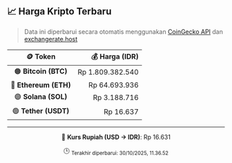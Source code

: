 

<!-- HARGA_KRIPTO -->
## 📈 Harga Kripto Terbaru

> Data ini diperbarui secara otomatis menggunakan [CoinGecko API](https://www.coingecko.com/) dan [exchangerate.host](https://exchangerate.host/)

<div align="center">

| 🪙 Token | 💰 Harga (IDR) |
|:------:|---------------:|
| 🟠 **Bitcoin (BTC)**   | Rp 1.809.382.540 |
| 🔵 **Ethereum (ETH)**  | Rp 64.693.936 |
| 🟣 **Solana (SOL)**    | Rp 3.188.716 |
| 🟢 **Tether (USDT)**   | Rp 16.637 |

---

💱 **Kurs Rupiah (USD → IDR)**: Rp 16.631

🕒 <sub>Terakhir diperbarui: 30/10/2025, 11.36.52</sub>

</div>
<!-- /HARGA_KRIPTO -->